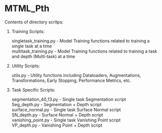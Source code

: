 # MTML_Pth

Contents of directory scritps:

  1. Training Scripts:
       
       singletask_training.py -  Model Training functions related to training a single task at a time<br>
       multitask_training.py  -  Model Training functions related to training a task and depth (Multi-task) at a time
       
  2. Utility Scripts:
       
       utils.py -  Utility functions including Dataloaders, Augmentations, Transformations, Early Stopping, Performance Metrics, etc.
       
  3. Task Specific Scripts: 

       segmentation_40_13.py - Single task Segmentation script<br>
       Seg_depth.py          - Segmentation + Depth script<br>
       surface_normal.py     - Single task Surface Normal script<br>
       SN_depth.py           - Surface Normal + Depth script<br>
       vanishing_point.py    - Single task Vanishing Point script<br>
       VP_depth.py           - Vanishing Point + Depth script<br>
